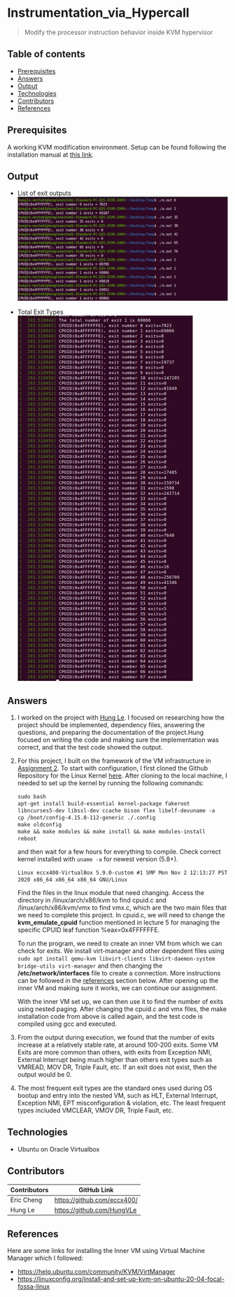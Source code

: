 # Instrumentation_via_Hypercall

> Modify the processor instruction behavior inside KVM hypervisor

## Table of contents
* [Prerequisites](#prerequisites)
* [Answers](#answers)
* [Output](#output)
* [Technologies](#technologies)
* [Contributors](#contributors)
* [References](#references)

## Prerequisites

A working KVM modification environment. Setup can be found following the installation manual at [this link](https://github.com/eccx400/Virtualization-Technologies/tree/master/KVM_Modification).


## Output

- List of exit outputs
![](./output.jpeg)

- Total Exit Types
![](./fullexit.jpeg)

## Answers

1. I worked on the project with [Hung Le](https://github.com/HungVLe). I focused on researching how the project should be implemented, dependency files, answering the questions, and preparing the documentation of the project.Hung focused on writing the code and making sure the implementation was correct, and that the test code showed the output.

2. For this project, I built on the framework of the VM infrastructure in [Assignment 2](https://github.com/eccx400/Virtualization-Technologies/tree/master/KVM_Modification). To start with configuration, I first cloned the Github Repository for the Linux Kernel [here](https://github.com/torvalds/linux). After cloning to the local machine, I needed to set up the kernel by running the following commands:

    ```
    sudo bash
    apt-get install build-essential kernel-package fakeroot libncurses5-dev libssl-dev ccache bison flex libelf-devuname -a
    cp /boot/config-4.15.0-112-generic ./.config
    make oldconfig
    make && make modules && make install && make modules-install
    reboot
    ```
    and then wait for a few hours for everything to compile. Check correct kernel installed with `uname -a` for newest version (5.8+).
    
    ```
    Linux eccx400-VirtualBox 5.9.0-custom #1 SMP Mon Nov 2 12:13:27 PST 2020 x86_64 x86_64 x86_64 GNU/Linux
    ```
    
    Find the files in the linux module that need changing. Access the directory in /linux/arch/x86/kvm to find cpuid.c and /linux/arch/x86/kvm/vmx to find vmx.c, which are the two main files that we need to complete this project. In cpuid.c, we will need to change the <b>kvm_emulate_cpuid</b> function mentioned in lecture 5 for managing the specific CPUID leaf function %eax=0x4FFFFFFE. 
    
    To run the program, we need to create an inner VM from which we can check for exits. We install virt-manager and other dependent files using `sudo apt install qemu-kvm libvirt-clients libvirt-daemon-system bridge-utils virt-manager` and then changing the <b>/etc/network/interfaces</b> file to create a connection. More instructions can be followed in the [references](#references) section below. After opening up the inner VM and making sure it works, we can continue our assignment.
    
    With the inner VM set up, we can then use it to find the number of exits using nested paging. After changing the cpuid.c and vmx files, the make installation code from above is called again, and the test code is compiled using gcc and executed.
    
3. From the output during execution, we found that the number of exits increase at a relatively stable rate, at around 100-200 exits. Some VM Exits are more common than others, with exits from Exception NMI, External Interrupt being much higher than others exit types such as VMREAD, MOV DR, Triple Fault, etc. If an exit does not exist, then the output would be 0.

4. The most frequent exit types are the standard ones used during OS bootup and entry into the nested VM, such as HLT, External Interrupt, Exception NMI, EPT misconfiguration & violation, etc. The least frequent types included VMCLEAR, VMOV DR, Triple Fault, etc.

## Technologies
* Ubuntu on Oracle Virtualbox

## Contributors

| Contributors | GitHub Link                 |
|--------------|-----------------------------|
| Eric Cheng   | https://github.com/eccx400/ |
| Hung Le      | https://github.com/HungVLe  |

## References

Here are some links for installing the Inner VM using Virtual Machine Manager which I followed:
* https://help.ubuntu.com/community/KVM/VirtManager
* https://linuxconfig.org/install-and-set-up-kvm-on-ubuntu-20-04-focal-fossa-linux
